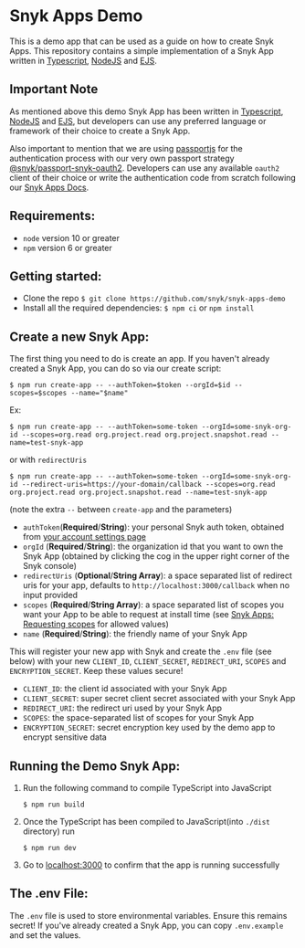 # Snyk Apps Demo


This is a demo app that can be used as a guide on how to create Snyk Apps. This repository contains a simple implementation of a Snyk App written in [Typescript](https://www.typescriptlang.org/), [NodeJS](https://nodejs.org/en/) and [EJS](https://ejs.co/). 

## Important Note

As mentioned above this demo Snyk App has been written in [Typescript](https://www.typescriptlang.org/), [NodeJS](https://nodejs.org/en/) and [EJS](https://ejs.co/), but developers can use any preferred language or framework of their choice to create a Snyk App. 

Also important to mention that we are using [passportjs](https://www.passportjs.org/) for the authentication process with our very own passport strategy [@snyk/passport-snyk-oauth2](https://www.npmjs.com/package/@snyk/passport-snyk-oauth2). Developers can use any available `oauth2` client of their choice or write the authentication code from scratch following our [Snyk Apps Docs](https://docs.snyk.io/features/integrations/snyk-apps).

## Requirements:

- `node` version 10 or greater
- `npm` version 6 or greater


## Getting started:


- Clone the repo `$ git clone https://github.com/snyk/snyk-apps-demo`
- Install all the required dependencies: `$ npm ci` or `npm install`


## Create a new Snyk App:


The first thing you need to do is create an app. If you haven't already created a Snyk App, you can do so via our create script:

```shell
$ npm run create-app -- --authToken=$token --orgId=$id --scopes=$scopes --name="$name"
```

Ex:
```shell
$ npm run create-app -- --authToken=some-token --orgId=some-snyk-org-id --scopes=org.read org.project.read org.project.snapshot.read --name=test-snyk-app
```

or with `redirectUris`

```shell
$ npm run create-app -- --authToken=some-token --orgId=some-snyk-org-id --redirect-uris=https://your-domain/callback --scopes=org.read org.project.read org.project.snapshot.read --name=test-snyk-app
```

(note the extra `--` between `create-app` and the parameters)

- `authToken`(**Required**/**String**): your personal Snyk auth token, obtained from [your account settings page](https://app.snyk.io/account)
- `orgId` (**Required**/**String**): the organization id that you want to own the Snyk App (obtained by clicking the cog in the upper right corner of the Snyk console)
- `redirectUris` (**Optional**/**String Array**): a space separated list of redirect uris for your app, defaults to `http://localhost:3000/callback` when no input provided
- `scopes` (**Required**/**String Array**): a space separated list of scopes you want your App to be able to request at install time (see [Snyk Apps: Requesting scopes](https://docs.snyk.io/snyk-apps/getting-started-with-snyk-apps/create-an-app-via-the-api#requesting-scopes) for allowed values)
- `name` (**Required**/**String**): the friendly name of your Snyk App

This will register your new app with Snyk and create the `.env` file (see below) with your new `CLIENT_ID`, `CLIENT_SECRET`, `REDIRECT_URI`, `SCOPES` and `ENCRYPTION_SECRET`. Keep these values secure!

- `CLIENT_ID`: the client id associated with your Snyk App
- `CLIENT_SECRET`: super secret client secret associated with your Snyk App
- `REDIRECT_URI`: the redirect uri used by your Snyk App
- `SCOPES`: the space-separated list of scopes for your Snyk App
- `ENCRYPTION_SECRET`: secret encryption key used by the demo app to encrypt sensitive data


## Running the Demo Snyk App:


1. Run the following command to compile TypeScript into JavaScript

    ```
    $ npm run build
    ```

2. Once the TypeScript has been compiled to JavaScript(into `./dist` directory) run

    ```
    $ npm run dev
    ```

3. Go to [localhost:3000](http://localhost:3000) to confirm that the app is running successfully


## The .env File:

The `.env` file is used to store environmental variables. Ensure this remains secret! If you've already created a Snyk App, you can copy `.env.example` and set the values.
